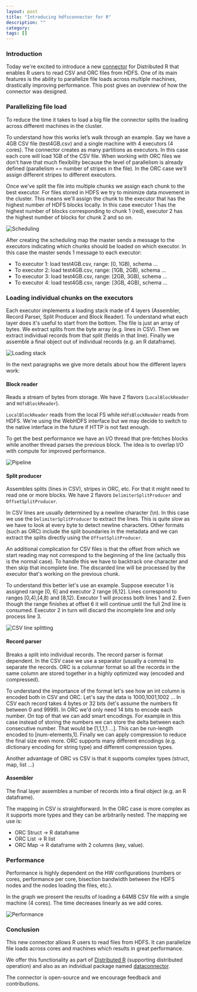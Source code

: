 ```yaml
---
layout: post
title: "Introducing hdfsconnector for R"
description: ""
category:
tags: []
---
```


### Introduction
Today we're excited to introduce a new [connector](https://github.com/vertica/r-dataconnector) for Distributed R that enables R users to read CSV and ORC files from HDFS. One of its main features is the ability to parallelize file loads across multiple machines, drastically improving performance. This post gives an overview of how the connector was designed.

### Parallelizing file load
To reduce the time it takes to load a big file the connector splits the loading across different machines in the cluster.

To understand how this works let’s walk through an example. Say we have a 4GB CSV file (test4GB.csv) and a single machine with 4 executors (4 cores). The connector creates as many partitions as executors. In this case each core will load 1GB of the CSV file. When working with ORC files we don't have that much flexibility because the level of parallelism is already defined (parallelism == number of stripes in the file). In the ORC case we'll assign different stripes to different executors.

Once we've split the file into multiple chunks we assign each chunk to the best executor. For files stored in HDFS we try to minimize data movement in the cluster. This means we'll assign the chunk to the executor that has the highest number of HDFS blocks locally. In this case executor 1 has the highest number of blocks corresponding to chunk 1 (red), executor 2 has the highest number of blocks for chunk 2 and so on.

![Scheduling](/blog/assets/hdfsconnector/scheduling.png)

After creating the scheduling map the master sends a message to the executors indicating which chunks should be loaded on which executor. In this case the master sends 1 message to each executor:

* To executor 1: load test4GB.csv, range: [0,   1GB), schema ...
* To executor 2: load test4GB.csv, range: [1GB, 2GB), schema ...
* To executor 3: load test4GB.csv, range: [2GB, 3GB), schema ...
* To executor 4: load test4GB.csv, range: [3GB, 4GB), schema ...

### Loading individual chunks on the executors

Each executor implements a loading stack made of 4 layers (Assembler, Record Parser, Split Producer and Block Reader). To understand what each layer does it's useful to start from the bottom. The file is just an array of bytes. We extract splits from the byte array (e.g. lines in CSV). Then we extract individual records from that split (fields in that line). Finally we assemble a final object out of individual records (e.g. an R dataframe).

![Loading stack](/blog/assets/hdfsconnector/loading_stack.png)

In the next paragraphs we give more details about how the different layers work:

#### Block reader
Reads a stream of bytes from storage. We have 2 flavors (`LocalBlockReader` and `HdfsBlockReader`).

`LocalBlockReader` reads from the local FS while `HdfsBlockReader` reads from HDFS. We're using the WebHDFS interface but we may decide to switch to the native interface in the future if HTTP is not fast enough.

To get the best performance we have an I/O thread that pre-fetches blocks while another thread parses the previous block. The idea is to overlap I/O with compute for improved performance.

![Pipeline](/blog/assets/hdfsconnector/pipeline.png)

#### Split producer
Assembles splits (lines in CSV), stripes in ORC, etc. For that it might need to read one or more blocks.
We have 2 flavors `DelimiterSplitProducer` and `OffsetSplitProducer`.

In CSV lines are usually determined by a newline character (\n). In this case we use the `DelimiterSplitProducer` to extract the lines. This is quite slow as we have to look at every byte to detect newline characters. Other formats (such as ORC) include the split boundaries in the metadata and we can extract the splits directly using the `OffsetSplitProducer`.

An additional complication for CSV files is that the offset from which we start reading may not correspond to the beginning of the line (actually this is the normal case). To handle this we have to backtrack one character and then skip that incomplete line. The discarded line will be processed by the executor that's working on the previous chunk.

To understand this better let's use an example. Suppose executor 1 is assigned range [0, 6] and executor 2  range [6,12]. Lines correspond to ranges [0,4),[4,8) and [8,12). Executor 1 will process both lines 1 and 2. Even though the range finishes at offset 6 it will continue until the full 2nd line is consumed. Executor 2 in turn will discard the incomplete line and only process line 3.

![CSV line splitting](/blog/assets/hdfsconnector/csv_lines.png)

#### Record parser
Breaks a split into individual records.
The record parser is format dependent. In the CSV case we use a separator (usually a comma) to separate the records.
ORC is a columnar format so all the records in the same column are stored together in a highly optimized way (encoded and compressed).

To understand the importance of the format let's see how an int column is encoded both in CSV and ORC.
Let's say the data is 1000,1001,1002 ...
In CSV each record takes 4 bytes or 32 bits (let's assume the numbers fit between 0 and 9999). In ORC we'd only need 14 bits to encode each number.
On top of that we can add smart encodings. For example in this case instead of storing the numbers we can store the delta between each consecutive number. That would be [1,1,1,1 ...]. This can be run-length encoded to [num-elements,1]. Finally we can apply compression to reduce the final size even more.
ORC supports many different encodings (e.g. dictionary encoding for string type) and different compression types.

Another advantage of ORC vs CSV is that it supports complex types (struct, map, list ...)

#### Assembler
The final layer assembles a number of records into a final object (e.g. an R dataframe).

The mapping in CSV is straightforward. In the ORC case is more complex as it supports more types and they can be arbitrarily nested. The mapping we use is:

* ORC Struct -> R dataframe
* ORC List -> R list
* ORC Map -> R dataframe with 2 columns (key, value).

### Performance
Performance is highly dependent on the HW configurations (numbers or cores, performance per core, bisection bandwidth between the HDFS nodes and the nodes loading the files, etc.).

In the graph we present the results of loading a 64MB CSV file with a single machine (4 cores). The time decreases linearly as we add cores.

![Performance](/blog/assets/hdfsconnector/perf.png)

### Conclusion
This new connector allows R users to read files from HDFS. It can parallelize file loads across cores and machines which results in great performance.

We offer this functionality as part of [Distributed R](https://github.com/vertica/distributedr) (supporting distributed operation) and also as an individual package named [dataconnector](https://github.com/vertica/r-dataconnector).

The connector is open-source and we encourage feedback and contributions.
